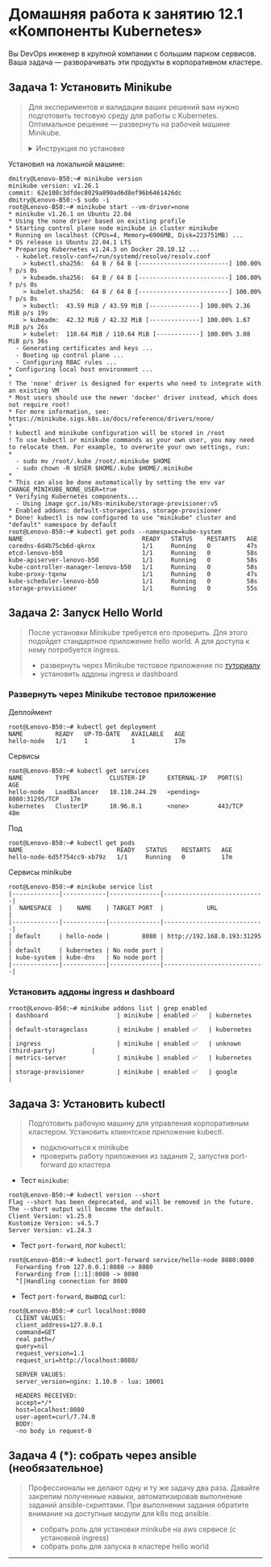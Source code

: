# Домашняя работа к занятию 12.1 «Компоненты Kubernetes»

Вы DevOps инженер в крупной компании с большим парком сервисов. Ваша задача — разворачивать эти продукты в корпоративном кластере. 

## Задача 1: Установить Minikube

>Для экспериментов и валидации ваших решений вам нужно подготовить тестовую среду для работы с Kubernetes. Оптимальное решение — развернуть на рабочей машине Minikube.
>
> <details><summary>Инструкция по установке</summary>
>
>### Как поставить на AWS:
>- создать EC2 виртуальную машину (Ubuntu Server 20.04 LTS (HVM), SSD Volume Type) с типом **t3.small**. Для работы потребуется настроить Security Group для доступа по ssh. Не забудьте указать keypair, он потребуется для подключения.
>- подключитесь к серверу по ssh (ssh ubuntu@<ipv4_public_ip> -i <keypair>.pem)
>- установите миникуб и докер следующими командами:
>  - curl -LO https://storage.googleapis.com/kubernetes-release/release/`curl -s https://storage.googleapis.com/kubernetes-release/release/stable.txt`/bin/linux/amd64/kubectl
>  - chmod +x ./kubectl
>  - sudo mv ./kubectl /usr/local/bin/kubectl
>  - sudo apt-get update && sudo apt-get install docker.io conntrack -y
>  - curl -Lo minikube https://storage.googleapis.com/minikube/releases/latest/minikube-linux-amd64 && chmod +x minikube && sudo mv minikube /usr/local/bin/
>- проверить версию можно командой minikube version
>- переключаемся на root и запускаем миникуб: minikube start --vm-driver=none
>- после запуска стоит проверить статус: minikube status
>- запущенные служебные компоненты можно увидеть командой: kubectl get pods --namespace=kube-system
>
>### Для сброса кластера стоит удалить кластер и создать заново:
>- minikube delete
>- minikube start --vm-driver=none
>
>Возможно, для повторного запуска потребуется выполнить команду: sudo sysctl fs.protected_regular=0
>
>Инструкция по установке Minikube - [ссылка](https://kubernetes.io/ru/docs/tasks/tools/install-minikube/)
>
>**Важно**: t3.small не входит во free tier, следите за бюджетом аккаунта и удаляйте виртуалку.
>
> </details>

Установил на локальной машине:

```console
dmitry@Lenovo-B50:~# minikube version
minikube version: v1.26.1
commit: 62e108c3dfdec8029a890ad6d8ef96b6461426dc
dmitry@Lenovo-B50:~$ sudo -i
root@Lenovo-B50:~# minikube start --vm-driver=none
* minikube v1.26.1 on Ubuntu 22.04
* Using the none driver based on existing profile
* Starting control plane node minikube in cluster minikube
* Running on localhost (CPUs=4, Memory=6906MB, Disk=223751MB) ...
* OS release is Ubuntu 22.04.1 LTS
* Preparing Kubernetes v1.24.3 on Docker 20.10.12 ...
  - kubelet.resolv-conf=/run/systemd/resolve/resolv.conf
    > kubectl.sha256:  64 B / 64 B [-------------------------] 100.00% ? p/s 0s
    > kubeadm.sha256:  64 B / 64 B [-------------------------] 100.00% ? p/s 0s
    > kubelet.sha256:  64 B / 64 B [-------------------------] 100.00% ? p/s 0s
    > kubectl:  43.59 MiB / 43.59 MiB [--------------] 100.00% 2.36 MiB p/s 19s
    > kubeadm:  42.32 MiB / 42.32 MiB [--------------] 100.00% 1.67 MiB p/s 26s
    > kubelet:  110.64 MiB / 110.64 MiB [------------] 100.00% 3.08 MiB p/s 36s
  - Generating certificates and keys ...
  - Booting up control plane ...
  - Configuring RBAC rules ...
* Configuring local host environment ...
*
! The 'none' driver is designed for experts who need to integrate with an existing VM
* Most users should use the newer 'docker' driver instead, which does not require root!
* For more information, see: https://minikube.sigs.k8s.io/docs/reference/drivers/none/
*
! kubectl and minikube configuration will be stored in /root
! To use kubectl or minikube commands as your own user, you may need to relocate them. For example, to overwrite your own settings, run:
*
  - sudo mv /root/.kube /root/.minikube $HOME
  - sudo chown -R $USER $HOME/.kube $HOME/.minikube
*
* This can also be done automatically by setting the env var CHANGE_MINIKUBE_NONE_USER=true
* Verifying Kubernetes components...
  - Using image gcr.io/k8s-minikube/storage-provisioner:v5
* Enabled addons: default-storageclass, storage-provisioner
* Done! kubectl is now configured to use "minikube" cluster and "default" namespace by default
root@Lenovo-B50:~# kubectl get pods --namespace=kube-system
NAME                                 READY   STATUS    RESTARTS   AGE
coredns-6d4b75cb6d-qkrnx             1/1     Running   0          47s
etcd-lenovo-b50                      1/1     Running   0          58s
kube-apiserver-lenovo-b50            1/1     Running   0          58s
kube-controller-manager-lenovo-b50   1/1     Running   0          58s
kube-proxy-tqxnw                     1/1     Running   0          47s
kube-scheduler-lenovo-b50            1/1     Running   0          58s
storage-provisioner                  1/1     Running   0          55s
```

## Задача 2: Запуск Hello World
>После установки Minikube требуется его проверить. Для этого подойдет стандартное приложение hello world. А для доступа к нему потребуется ingress.
>
>- развернуть через Minikube тестовое приложение по [туториалу](https://kubernetes.io/ru/docs/tutorials/hello-minikube/#%D1%81%D0%BE%D0%B7%D0%B4%D0%B0%D0%BD%D0%B8%D0%B5-%D0%BA%D0%BB%D0%B0%D1%81%D1%82%D0%B5%D1%80%D0%B0-minikube)
>- установить аддоны ingress и dashboard

### Развернуть через Minikube тестовое приложение
Деплоймент

```console
root@Lenovo-B50:~# kubectl get deployment
NAME         READY   UP-TO-DATE   AVAILABLE   AGE
hello-node   1/1     1            1           17m
```
Сервисы

```console
root@Lenovo-B50:~# kubectl get services
NAME         TYPE           CLUSTER-IP      EXTERNAL-IP   PORT(S)          AGE
hello-node   LoadBalancer   10.110.244.29   <pending>     8080:31295/TCP   17m
kubernetes   ClusterIP      10.96.0.1       <none>        443/TCP          48m
```

Под

```console
root@Lenovo-B50:~# kubectl get pods
NAME                          READY   STATUS    RESTARTS   AGE
hello-node-6d5f754cc9-xb79z   1/1     Running   0          17m
```

Сервисы minikube

```console
root@Lenovo-B50:~# minikube service list
|-------------|------------|--------------|----------------------------|
|  NAMESPACE  |    NAME    | TARGET PORT  |            URL             |
|-------------|------------|--------------|----------------------------|
| default     | hello-node |         8080 | http://192.168.0.193:31295 |
| default     | kubernetes | No node port |
| kube-system | kube-dns   | No node port |
|-------------|------------|--------------|----------------------------|
```

### Установить аддоны ingress и dashboard

```console
rroot@Lenovo-B50:~# minikube addons list | grep enabled
| dashboard                   | minikube | enabled ✅   | kubernetes                     |
| default-storageclass        | minikube | enabled ✅   | kubernetes                     |
| ingress                     | minikube | enabled ✅   | unknown (third-party)          |
| metrics-server              | minikube | enabled ✅   | kubernetes                     |
| storage-provisioner         | minikube | enabled ✅   | google                         |
```

## Задача 3: Установить kubectl

>Подготовить рабочую машину для управления корпоративным кластером. Установить клиентское приложение kubectl.
>- подключиться к minikube 
>- проверить работу приложения из задания 2, запустив port-forward до кластера

- Тест `minikube`:
```console
root@Lenovo-B50:~# kubectl version --short
Flag --short has been deprecated, and will be removed in the future. The --short output will become the default.
Client Version: v1.25.0
Kustomize Version: v4.5.7
Server Version: v1.24.3
```
- Тест `port-forward`, лог `kubectl`:
```console
root@Lenovo-B50:~# kubectl port-forward service/hello-node 8080:8080
  Forwarding from 127.0.0.1:8080 -> 8080
  Forwarding from [::1]:8080 -> 8080
  ^[|Handling connection for 8080
```
- Тест `port-forward`, вывод `curl`:
```console
root@Lenovo-B50:~# curl localhost:8080
  CLIENT VALUES:
  client_address=127.0.0.1
  command=GET
  real path=/
  query=nil
  request_version=1.1
  request_uri=http://localhost:8080/

  SERVER VALUES:
  server_version=nginx: 1.10.0 - lua: 10001

  HEADERS RECEIVED:
  accept=*/*
  host=localhost:8080
  user-agent=curl/7.74.0
  BODY:
  -no body in request-0
```


## Задача 4 (*): собрать через ansible (необязательное)

>Профессионалы не делают одну и ту же задачу два раза. Давайте закрепим полученные навыки, автоматизировав выполнение заданий  ansible-скриптами. При выполнении задания обратите внимание на доступные модули для k8s под ansible.
> - собрать роль для установки minikube на aws сервисе (с установкой ingress)
> - собрать роль для запуска в кластере hello world
  
  ---



